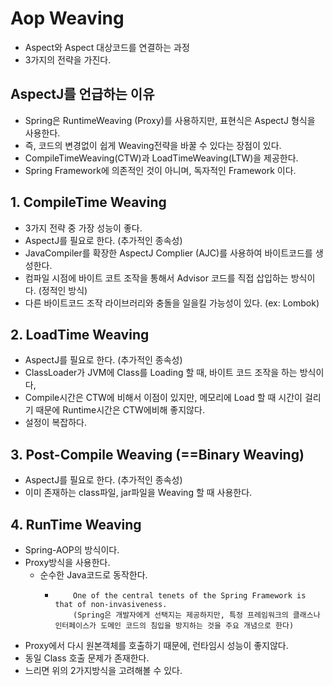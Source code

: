# Aop Weaving
- Aspect와 Aspect 대상코드를 연결하는 과정
- 3가지의 전략을 가진다.

## AspectJ를 언급하는 이유

- Spring은 RuntimeWeaving (Proxy)를 사용하지만, 표현식은 AspectJ 형식을 사용한다.
- 즉, 코드의 변경없이 쉽게 Weaving전략을 바꿀 수 있다는 장점이 있다.
- CompileTimeWeaving(CTW)과 LoadTimeWeaving(LTW)을 제공한다.
- Spring Framework에 의존적인 것이 아니며, 독자적인 Framework 이다.

## 1. CompileTime Weaving

- 3가지 전략 중 가장 성능이 좋다.
- AspectJ를 필요로 한다. (추가적인 종속성)
- JavaCompiler를 확장한 AspectJ Complier (AJC)를 사용하여 바이트코드를 생성한다.
- 컴파일 시점에 바이트 코트 조작을 통해서 Advisor 코드를 직접 삽입하는 방식이다. (정적인 방식)
- 다른 바이트코드 조작 라이브러리와 충돌을 일을킬 가능성이 있다. (ex: Lombok)

## 2. LoadTime Weaving
- AspectJ를 필요로 한다. (추가적인 종속성)
- ClassLoader가 JVM에 Class를 Loading 할 때, 바이트 코드 조작을 하는 방식이다,
- Compile시간은 CTW에 비해서 이점이 있지만, 메모리에 Load 할 때 시간이 걸리기 때문에 Runtime시간은 CTW에비해 좋지않다.
- 설정이 복잡하다.

## 3. Post-Compile Weaving (==Binary Weaving)
- AspectJ를 필요로 한다. (추가적인 종속성)
- 이미 존재하는 class파일, jar파일을 Weaving 할 때 사용한다.


## 4. RunTime Weaving
- Spring-AOP의 방식이다.
- Proxy방식을 사용한다.
  - 순수한 Java코드로 동작한다.
    - ```text
          One of the central tenets of the Spring Framework is that of non-invasiveness.
          (Spring은 개발자에게 선택지는 제공하지만, 특정 프레임워크의 클래스나 인터페이스가 도메인 코드의 침입을 방지하는 것을 주요 개념으로 한다)
      ```
- Proxy에서 다시 원본객체를 호출하기 때문에, 런타임시 성능이 좋지않다.
- 동일 Class 호출 문제가 존재한다.
- 느리면 위의 2가지방식을 고려해볼 수 있다.
